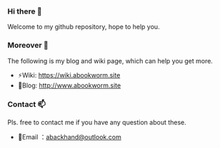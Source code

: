 <!--
**abookworm-site/abookworm-site** is a ✨ _special_ ✨ repository because its `README.md` (this file) appears on your GitHub profile.

Here are some ideas to get you started:

- 🔭 I’m currently working on ...
- 🌱 I’m currently learning ...
- 👯 I’m looking to collaborate on ...
- 🤔 I’m looking for help with ...
- 💬 Ask me about ...
- 📫 How to reach me: ...
- 😄 Pronouns: ...
- ⚡ Fun fact: ...
-->


### Hi there 👋

Welcome to my github repository, hope to help you. 


### Moreover 🔭

The following is my blog and wiki page, which can help you get more.
- ⚡Wiki: https://wiki.abookworm.site
- 🌱Blog: http://www.abookworm.site


### Contact 📫

Pls. free to contact me if you have any question about these.
- 💬Email ：abackhand@outlook.com
